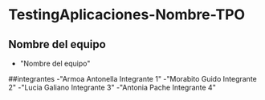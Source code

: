 # TestingAplicaciones-Nombre-TPO
## Nombre del equipo
- "Nombre del equipo"

##integrantes
-"Armoa Antonella Integrante 1"
-"Morabito Guido Integrante 2"
-"Lucia Galiano Integrante 3"
-"Antonia Pache Integrante 4"
